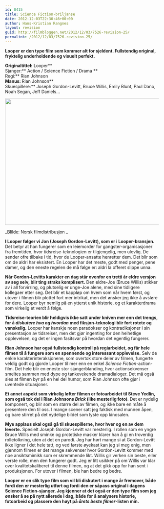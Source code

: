 ```yaml
---
id: 8415
title: Science Fiction-briljanse
date: 2012-12-03T22:30:46+00:00
author: Hans-Kristian Rangnes
layout: revision
guid: http://filmbloggen.net/2012/12/03/7526-revision-25/
permalink: /2012/12/03/7526-revision-25/
---
```

**Looper er den type film som kommer alt for sjeldent. Fullstendig original, fryktelig underholdende og visuelt perfekt.<!--more-->**

**Originaltittel:** Looper**  
Sjanger:** Action / Science Fiction / Drama **  
Regi:** Rian Johnson  
**Manus:** Rian Johnson**  
Skuespillere:** Joseph Gordon-Levitt, Bruce Willis, Emily Blunt, Paul Dano, Noah Segan, Jeff Daniels&#8230;

<a href="http://filmbloggen.net/2012/10/18/science-fiction-briljanse-i-looper/joseph-gordon-levitt/" rel="attachment wp-att-7534"><img class="alignnone size-large wp-image-7534" src="http://filmbloggen.net/wp-content/uploads//2012/10/2-620x413.jpg" alt="" width="620" height="413" /></a>

_Blilde: Norsk filmdistribusjon _

**I Looper følger vi Jon (Joseph Gordon-Levitt), som er i Looper-bransjen.** Det betyr at han fungerer som en leiemorder for gangster-organisasjoner fra fremtiden, hvor tidsreise-teknologien er tilgjengelig, men ulovlig. De sender ofre tilbake i tid, hvor de Looper-ansatte henretter dem. Det blir som om de aldri har eksistert. En Looper har det meste, godt med penger, pene damer, og den eneste regelen de må følge er: aldri la offeret slippe unna.

**Når Gordon-Levitts karakter en dag står ovenfor en tretti år eldre versjon av seg selv, blir ting straks komplisert.** Den eldre-Joe (Bruce Willis) stikker av i all forvirring, og plutselig er unge-Joe alene, med sine tidligere kollegaer etter seg. Det blir et kappløp om hvem som når hvem først, og utover i filmen blir plottet fort mer intrikat, men det ønsker jeg ikke å avsløre for dere. Looper byr nemlig på en ytterst unik historie, og et karakterdrama som virkelig et verdt å følge.

**Tidsreise-teorien blir heldigvis ikke satt under kniven mer enn det trengs, for å _diskutere hva og hvordan_ med fiksjon-teknologi blir fort rotete og vanskelig.** Looper har kanskje noen paradokser og kontradiksjoner i sin presentasjon av tidsreiser, men det gjør ingenting for den helhetlige opplevelsen, og det er ingen fasitsvar på hvordan det egentlig fungerer.

**Rian Johnson har også fullstendig kontroll på regiarbeidet, og får hele filmen til å fungere som en spennende og interessant opplevelse.** Selv de enkle karakterinteraksjonene, som overtok store deler av filmen, fungerte veldig godt og gjorde Looper til mer enn en enkel _Science Fiction_-action-film. Det hele blir en eneste stor sjangerblanding, hvor actionsekvenser smeltes sammen med dype og tankevekende dramadialoger. Det må også sies at filmen byr på en hel del humor, som Rian Johnson ofte gjør i uventede situasjoner.

**Et annet aspekt som virkelig løfter filmen er fotoarbeidet til Steve Yedlin, som også tok del i Rian Johnsons _Brick_ (like mesterlig foto)**. Det er nydelig komponert, og blir som en større del av filmen, og ikke bare en måte å presentere den til oss. I mange scener satt jeg faktisk med munnen åpen, og bare stirret på det nydelige bildet som lyste opp kinosalen.

**Mye applaus skal også gå til skuespillerne, hvor hver og en av dem leverte.** Spesielt Joseph Gordon-Levitt var mesterlig. I rollen som en yngre Bruce Willis med sminke og protetiske masker klarer han å gi en troverdig rolletolkning, uten at det en parodi. Jeg har hørt mange si at Gordon-Levitt ikke ligner i det hele tatt, og ved første øyekast kan jeg si meg enig, men gjennom filmen er det mange sekvenser hvor Gordon-Levitt kommer med noe ansiktsmimikk som er skremmende likt. Willis gir verken sin beste, eller verste rolle, men den fungerer godt. Jeg er litt usikker på om Willis var klar over kvalitetskaliberet til denne filmen, og at det gikk opp for han sent i produksjonen. For utover i filmen, ble han bedre og bedre.

**Looper er en slik type film som vil bli diskutert i mange år fremover, både fordi den er mesterlig utført og fordi den er såpass original i dagens Science Fiction-sjanger. Jeg kjenner at det også er den type film som jeg ønsker å se på nytt allerede i dag, både for å analysere historie, fotoarbeid og plassere den høyt på _årets beste filmer_-listen min.**

<div class="video-shortcode">
</div>